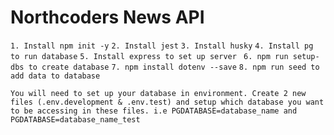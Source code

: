 # Northcoders News API

`1. Install npm init -y` 
`2. Install jest` 
`3. Install husky` 
`4. Install pg to run database` 
`5. Install express to set up server `
`6. npm run setup-dbs to create database` 
`7. npm install dotenv --save`
`8. npm run seed to add data to database`

`You will need to set up your database in environment. Create 2 new files (.env.development & .env.test) and setup which database you want to be accessing in these files. i.e PGDATABASE=database_name and PGDATABASE=database_name_test`
